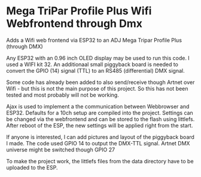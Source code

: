 # Mega TriPar Profile Plus Wifi Webfrontend through Dmx
Adds a Wifi web frontend via ESP32 to an ADJ Mega Tripar Profile Plus (through DMX)

Any ESP32 with an 0.96 inch OLED display may be used to run this code.
I used a WIFI kit 32.
An additionaal small piggyback board is needed to convert the GPIO (14) signal (TTL) to an RS485 (differential) DMX signal.

Some code has already been added to also send/receive though Artnet over Wifi - but this is not the main purpose of this project.
So this has not been tested and most probably will not be working.

Ajax is used to implement a the communication between Webbrowser and ESP32.
Defaults for a 10ch setup are compiled into the project.
Settings can be changed via the webfrontend and can be stored to the flash using littlefs.
After reboot of the ESP, the new settings will be applied right from the start.

If anyone is interested, I can add pictures and layout of the piggyback board I made.
The code used GPIO 14 to output the DMX-TTL signal.
Artnet DMX universe might be switched though GPIO 27

To make the project work, the littlefs files from the data directory have to be uploaded to the ESP.
